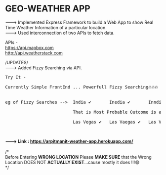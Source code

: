# GEO-WEATHER APP

---> Implemented Express Framework to build a Web App to show Real Time Weather Information of a particular location.<br>
---> Used interconnection of two APIs to fetch data.<br>

APIs - <br>
https://api.mapbox.com<br>
http://api.weatherstack.com<br>

/UPDATES/<br>
---> Added Fizzy Searching via API.<br>

<pre>
Try It - <br>
Currently Simple FrontEnd ... Powerfull Fizzy Searching🔥🔥🔥 <br>

eg of Fizzy Searches -->  India ✔️       Inedia ✔️       Inndia✔️ <br>
                          That is Most Probable Outcome is automatically Selected even with WRONG INPUT TEXT!<br>
                          Las Vegas ✔️   Las Vaegas ✔️   Las Vegaas ✔️<br>
 </pre>                         
  
 <strong>

--->  Link : https://arpitmanit-weather-app.herokuapp.com/
  </strong>
<br>
<br>
/*<br>
Before Entering <strong>WRONG LOCATION</strong> Please <strong>MAKE SURE</strong> that the Wrong Location DOES NOT  <strong> ACTUALLY EXIST</strong>...cause mostly it does !!!😄<br>
*/<br>

